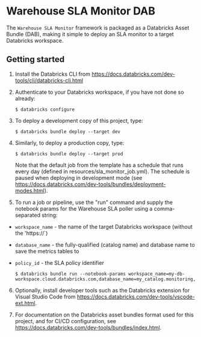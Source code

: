# Warehouse SLA Monitor DAB

The `Warehouse SLA Monitor` framework is packaged as a Databricks Asset Bundle (DAB), making it simple to deploy an SLA monitor to a target Databricks workspace.

## Getting started

1. Install the Databricks CLI from https://docs.databricks.com/dev-tools/cli/databricks-cli.html

2. Authenticate to your Databricks workspace, if you have not done so already:
    ```
    $ databricks configure
    ```

3. To deploy a development copy of this project, type:
    ```
    $ databricks bundle deploy --target dev
    ```

4. Similarly, to deploy a production copy, type:
   ```
   $ databricks bundle deploy --target prod
   ```

   Note that the default job from the template has a schedule that runs every day
   (defined in resources/sla_monitor_job.yml). The schedule
   is paused when deploying in development mode (see
   https://docs.databricks.com/dev-tools/bundles/deployment-modes.html).

5. To run a job or pipeline, use the "run" command and supply the notebook params for the Warehouse SLA poller using a comma-separated string:

- `workspace_name` - the name of the target Databricks workspace (without the 'https://`)
- `database_name` - the fully-qualified (catalog name) and database name to save the metrics tables to
- `policy_id` - the SLA policy identifier

   ```
   $ databricks bundle run --notebook-params workspace_name=my-db-workspace.cloud.databricks.com,database_name=my_catalog.monitoring,policy_id=2
   ```

6. Optionally, install developer tools such as the Databricks extension for Visual Studio Code from
   https://docs.databricks.com/dev-tools/vscode-ext.html.

7. For documentation on the Databricks asset bundles format used
   for this project, and for CI/CD configuration, see
   https://docs.databricks.com/dev-tools/bundles/index.html.
